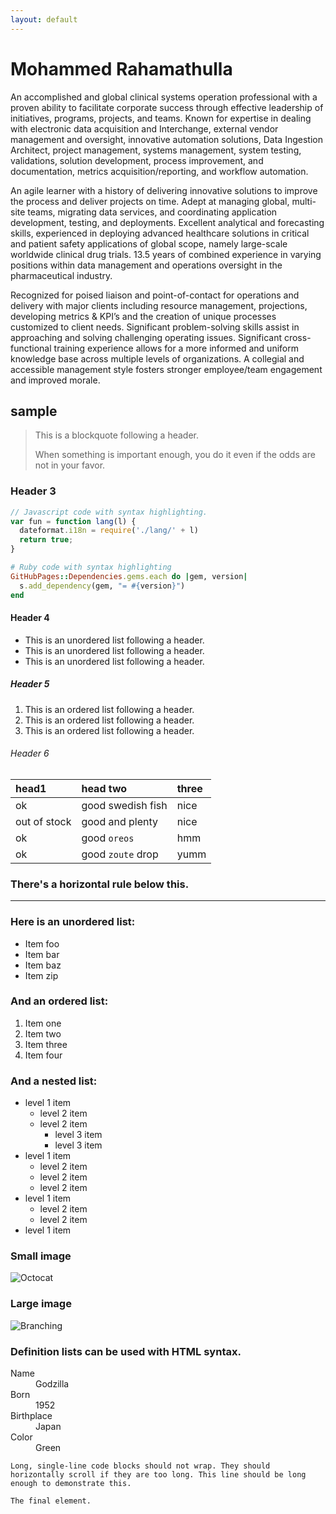 ```yaml
---
layout: default
---
```


# Mohammed Rahamathulla

An accomplished and global clinical systems operation professional with a proven ability to facilitate corporate success through effective leadership of initiatives, programs, projects, and teams. Known for expertise in dealing with electronic data acquisition and Interchange, external vendor management and oversight, innovative automation solutions, Data Ingestion Architect, project management, systems management, system testing, validations, solution development, process improvement, and documentation, metrics acquisition/reporting, and workflow automation.

 An agile learner with a history of delivering innovative solutions to improve the process and deliver projects on time. Adept at managing global, multi-site teams, migrating data services, and coordinating application development, testing, and deployments. Excellent analytical and forecasting skills, experienced in deploying advanced healthcare solutions in critical and patient safety applications of global scope, namely large-scale worldwide clinical drug trials. 13.5 years of combined experience in varying positions within data management and operations oversight in the pharmaceutical industry.

 Recognized for poised liaison and point-of-contact for operations and delivery with major clients including resource management, projections, developing metrics & KPI’s and the creation of unique processes customized to client needs. Significant problem-solving skills assist in approaching and solving challenging operating issues. Significant cross-functional training experience allows for a more informed and uniform knowledge base across multiple levels of organizations. A collegial and accessible management style fosters stronger employee/team engagement and improved morale.

## sample

> This is a blockquote following a header.
>
> When something is important enough, you do it even if the odds are not in your favor.

### Header 3

```js
// Javascript code with syntax highlighting.
var fun = function lang(l) {
  dateformat.i18n = require('./lang/' + l)
  return true;
}
```

```ruby
# Ruby code with syntax highlighting
GitHubPages::Dependencies.gems.each do |gem, version|
  s.add_dependency(gem, "= #{version}")
end
```

#### Header 4

*   This is an unordered list following a header.
*   This is an unordered list following a header.
*   This is an unordered list following a header.

##### Header 5

1.  This is an ordered list following a header.
2.  This is an ordered list following a header.
3.  This is an ordered list following a header.

###### Header 6

| head1        | head two          | three |
|:-------------|:------------------|:------|
| ok           | good swedish fish | nice  |
| out of stock | good and plenty   | nice  |
| ok           | good `oreos`      | hmm   |
| ok           | good `zoute` drop | yumm  |

### There's a horizontal rule below this.

* * *

### Here is an unordered list:

*   Item foo
*   Item bar
*   Item baz
*   Item zip

### And an ordered list:

1.  Item one
1.  Item two
1.  Item three
1.  Item four

### And a nested list:

- level 1 item
  - level 2 item
  - level 2 item
    - level 3 item
    - level 3 item
- level 1 item
  - level 2 item
  - level 2 item
  - level 2 item
- level 1 item
  - level 2 item
  - level 2 item
- level 1 item

### Small image

![Octocat](https://github.githubassets.com/images/icons/emoji/octocat.png)

### Large image

![Branching](https://guides.github.com/activities/hello-world/branching.png)


### Definition lists can be used with HTML syntax.

<dl>
<dt>Name</dt>
<dd>Godzilla</dd>
<dt>Born</dt>
<dd>1952</dd>
<dt>Birthplace</dt>
<dd>Japan</dd>
<dt>Color</dt>
<dd>Green</dd>
</dl>

```
Long, single-line code blocks should not wrap. They should horizontally scroll if they are too long. This line should be long enough to demonstrate this.
```

```
The final element.
```
